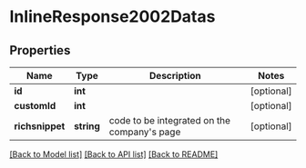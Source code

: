 # InlineResponse2002Datas

## Properties
Name | Type | Description | Notes
------------ | ------------- | ------------- | -------------
**id** | **int** |  | [optional] 
**customId** | **int** |  | [optional] 
**richsnippet** | **string** | code to be integrated on the company&#x27;s page | [optional] 

[[Back to Model list]](../../README.md#documentation-for-models) [[Back to API list]](../../README.md#documentation-for-api-endpoints) [[Back to README]](../../README.md)

